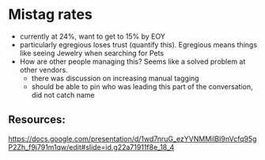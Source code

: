 # Mistag rates

* currently at 24%, want to get to 15% by EOY
* particularly egregious loses trust (quantify this). Egregious means things like seeing Jewelry when searching for Pets
* How are other people managing this? Seems like a solved problem at other vendors.
   - there was discussion on increasing manual tagging
   - should be able to pin who was leading this part of the conversation, did not catch name

## Resources:
https://docs.google.com/presentation/d/1wd7nruG_ezYVNMMilBI9nVcfq95gP2Zh_f9j791m1qw/edit#slide=id.g22a71911f8e_18_4

